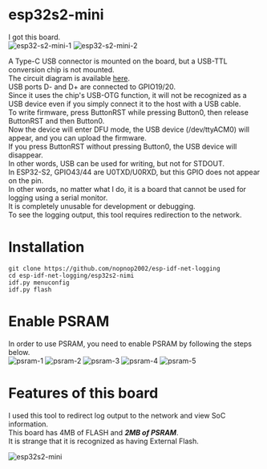 # esp32s2-mini
I got this board.   
![esp32-s2-mini-1](https://github.com/nopnop2002/esp-idf-net-logging/assets/6020549/80cf2630-c50b-46fb-9af4-d5313096def3)
![esp32-s2-mini-2](https://github.com/nopnop2002/esp-idf-net-logging/assets/6020549/f67769eb-8a28-4885-a4af-dec0e009b182)

A Type-C USB connector is mounted on the board, but a USB-TTL conversion chip is not mounted.   
The circuit diagram is available [here](https://www.wemos.cc/en/latest/_static/files/sch_s2_mini_v1.0.0.pdf).   
USB ports D- and D+ are connected to GPIO19/20.   
Since it uses the chip's USB-OTG function, it will not be recognized as a USB device even if you simply connect it to the host with a USB cable.   
To write firmware, press ButtonRST while pressing Button0, then release ButtonRST and then Button0.   
Now the device will enter DFU mode, the USB device (/dev/ttyACM0) will appear, and you can upload the firmware.   
If you press ButtonRST without pressing Button0, the USB device will disappear.   
In other words, USB can be used for writing, but not for STDOUT.   
In ESP32-S2, GPIO43/44 are U0TXD/U0RXD, but this GPIO does not appear on the pin.   
In other words, no matter what I do, it is a board that cannot be used for logging using a serial monitor.   
It is completely unusable for development or debugging.   
To see the logging output, this tool requires redirection to the network.   


# Installation
```Shell
git clone https://github.com/nopnop2002/esp-idf-net-logging
cd esp-idf-net-logging/esp32s2-nimi
idf.py menuconfig
idf.py flash
```


# Enable PSRAM   
In order to use PSRAM, you need to enable PSRAM by following the steps below.   
![psram-1](https://github.com/nopnop2002/esp-idf-net-logging/assets/6020549/9feae820-609d-4955-94d0-2d7e4e5887ab)
![psram-2](https://github.com/nopnop2002/esp-idf-net-logging/assets/6020549/3b6c8c0a-380f-492e-b72a-74d408c73fb0)
![psram-3](https://github.com/nopnop2002/esp-idf-net-logging/assets/6020549/a72b8638-8de1-4c9e-b8e1-98562e2b515e)
![psram-4](https://github.com/nopnop2002/esp-idf-net-logging/assets/6020549/ae980ac1-470e-4b9d-bd2b-82ec4777f204)
![psram-5](https://github.com/nopnop2002/esp-idf-net-logging/assets/6020549/76a7a4f3-e231-4509-b997-c1d710ee7301)


# Features of this board   
I used this tool to redirect log output to the network and view SoC information.   
This board has 4MB of FLASH and ___2MB of PSRAM___.   
It is strange that it is recognized as having External Flash.   

![esp32s2-mini](https://github.com/nopnop2002/esp-idf-net-logging/assets/6020549/f36327cf-7e7b-4f1f-aa20-1eb16a0650ea)
